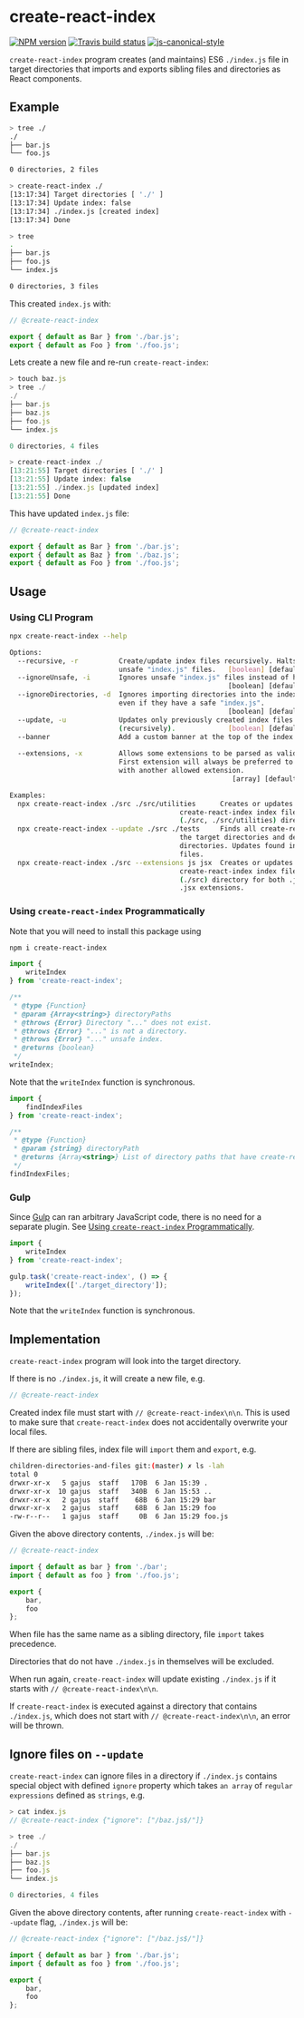 # create-react-index

[![NPM version](http://img.shields.io/npm/v/create-react-index.svg?style=flat-square)](https://www.npmjs.org/package/create-react-index)
[![Travis build status](http://img.shields.io/travis/ImedAdel/create-react-index/master.svg?style=flat-square)](https://travis-ci.org/ImedAdel/create-react-index)
[![js-canonical-style](https://img.shields.io/badge/code%20style-canonical-blue.svg?style=flat-square)](https://github.com/ImedAdel/canonical)

`create-react-index` program creates (and maintains) ES6 `./index.js` file in target directories that imports and exports sibling files and directories as React components.

## Example

```sh
> tree ./
./
├── bar.js
└── foo.js

0 directories, 2 files

> create-react-index ./
[13:17:34] Target directories [ './' ]
[13:17:34] Update index: false
[13:17:34] ./index.js [created index]
[13:17:34] Done

> tree
.
├── bar.js
├── foo.js
└── index.js

0 directories, 3 files
```

This created `index.js` with:

```js
// @create-react-index

export { default as Bar } from './bar.js';
export { default as Foo } from './foo.js';

```

Lets create a new file and re-run `create-react-index`:

```js
> touch baz.js
> tree ./
./
├── bar.js
├── baz.js
├── foo.js
└── index.js

0 directories, 4 files

> create-react-index ./
[13:21:55] Target directories [ './' ]
[13:21:55] Update index: false
[13:21:55] ./index.js [updated index]
[13:21:55] Done
```

This have updated `index.js` file:

```js
// @create-react-index

export { default as Bar } from './bar.js';
export { default as Baz } from './baz.js';
export { default as Foo } from './foo.js';

```

## Usage

### Using CLI Program

```sh
npx create-react-index --help

Options:
  --recursive, -r          Create/update index files recursively. Halts on any
                           unsafe "index.js" files.   [boolean] [default: false]
  --ignoreUnsafe, -i       Ignores unsafe "index.js" files instead of halting.
                                                      [boolean] [default: false]
  --ignoreDirectories, -d  Ignores importing directories into the index file,
                           even if they have a safe "index.js".
                                                      [boolean] [default: false]
  --update, -u             Updates only previously created index files
                           (recursively).             [boolean] [default: false]
  --banner                 Add a custom banner at the top of the index file
                                                                        [string]
  --extensions, -x         Allows some extensions to be parsed as valid source.
                           First extension will always be preferred to homonyms
                           with another allowed extension.
                                                       [array] [default: ["js"]]

Examples:
  npx create-react-index ./src ./src/utilities      Creates or updates an existing
                                          create-react-index index file in the target
                                          (./src, ./src/utilities) directories.
  npx create-react-index --update ./src ./tests     Finds all create-react-index index files in
                                          the target directories and descending
                                          directories. Updates found index
                                          files.
  npx create-react-index ./src --extensions js jsx  Creates or updates an existing
                                          create-react-index index file in the target
                                          (./src) directory for both .js and
                                          .jsx extensions.
```

### Using `create-react-index` Programmatically

Note that you will need to install this package using

```sh
npm i create-react-index
```

```js
import {
    writeIndex
} from 'create-react-index';

/**
 * @type {Function}
 * @param {Array<string>} directoryPaths
 * @throws {Error} Directory "..." does not exist.
 * @throws {Error} "..." is not a directory.
 * @throws {Error} "..." unsafe index.
 * @returns {boolean}
 */
writeIndex;
```

Note that the `writeIndex` function is synchronous.

```js
import {
    findIndexFiles
} from 'create-react-index';

/**
 * @type {Function}
 * @param {string} directoryPath
 * @returns {Array<string>} List of directory paths that have create-react-index index file.
 */
findIndexFiles;
```

### Gulp

Since [Gulp](http://gulpjs.com/) can ran arbitrary JavaScript code, there is no need for a separate plugin. See [Using `create-react-index` Programmatically](#using-create-react-index-programmatically).

```js
import {
    writeIndex
} from 'create-react-index';

gulp.task('create-react-index', () => {
    writeIndex(['./target_directory']);
});
```

Note that the `writeIndex` function is synchronous.

## Implementation

`create-react-index` program will look into the target directory.

If there is no `./index.js`, it will create a new file, e.g.

```js
// @create-react-index
```

Created index file must start with `// @create-react-index\n\n`. This is used to make sure that `create-react-index` does not accidentally overwrite your local files.

If there are sibling files, index file will `import` them and `export`, e.g.

```sh
children-directories-and-files git:(master) ✗ ls -lah
total 0
drwxr-xr-x   5 gajus  staff   170B  6 Jan 15:39 .
drwxr-xr-x  10 gajus  staff   340B  6 Jan 15:53 ..
drwxr-xr-x   2 gajus  staff    68B  6 Jan 15:29 bar
drwxr-xr-x   2 gajus  staff    68B  6 Jan 15:29 foo
-rw-r--r--   1 gajus  staff     0B  6 Jan 15:29 foo.js
```

Given the above directory contents, `./index.js` will be:

```js
// @create-react-index

import { default as bar } from './bar';
import { default as foo } from './foo.js';

export {
    bar,
    foo
};
```

When file has the same name as a sibling directory, file `import` takes precedence.

Directories that do not have `./index.js` in themselves will be excluded.

When run again, `create-react-index` will update existing `./index.js` if it starts with `// @create-react-index\n\n`.

If `create-react-index` is executed against a directory that contains `./index.js`, which does not start with `// @create-react-index\n\n`, an error will be thrown.

## Ignore files on `--update`

`create-react-index` can ignore files in a directory if `./index.js` contains special object with defined `ignore` property which takes `an array` of `regular expressions` defined as `strings`, e.g.

```js
> cat index.js
// @create-react-index {"ignore": ["/baz.js$/"]}
```

```js
> tree ./
./
├── bar.js
├── baz.js
├── foo.js
└── index.js

0 directories, 4 files
```

Given the above directory contents, after running `create-react-index` with `--update` flag, `./index.js` will be:

```js
// @create-react-index {"ignore": ["/baz.js$/"]}

import { default as bar } from './bar.js';
import { default as foo } from './foo.js';

export {
    bar,
    foo
};
```
